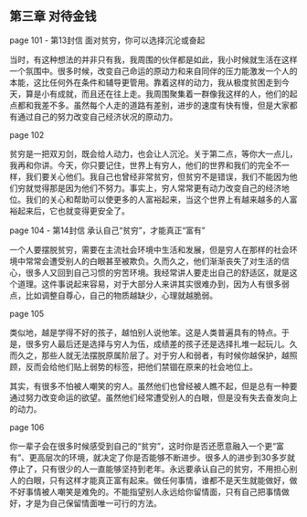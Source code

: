 ## 第三章 对待金钱

page 101 - 第13封信 面对贫穷，你可以选择沉沦或奋起

当时，有这种想法的并非只有我，我周围的伙伴都是如此，我小时候就生活在这样一个氛围中。很多时候，改变自己命运的原动力和来自同伴的压力能激发一个人的本能，这比任何外在条件和辅导更管用。靠着这样的动力，我从极度贫困走到今天，算是小有成就，而且还在往上走。我周围聚集着一群像我这样的人，他们的起点都和我差不多。虽然每个人走的道路有差别，进步的速度有快有慢，但是大家都有通过自己的努力改变自己经济状况的原动力。

page 102

贫穷是一把双刃剑，既会给人动力，也会让人沉沦。关于第二点，等你大一点儿，我再和你讲。今天，你只要记住，世界上有穷人，他们的世界和我们的完全不一样，我们要关心他们。我自己也曾经非常贫穷，但贫穷不是错误，我们不能因为他们穷就觉得那是因为他们不努力。事实上，穷人常常更有动力改变自己的经济地位。我们的关心和帮助可以使更多的人富裕起来，当这个世界上有越来越多的人富裕起来后，它也就变得更安全了。

page 104 - 第14封信 承认自己“贫穷”，才能真正“富有”

一个人要摆脱贫穷，需要在主流社会环境中生活和发展，但是穷人在那样的社会环境中常常会遭受别人的白眼甚至被欺负。久而久之，他们渐渐丧失了对生活的信心，很多人又回到自己习惯的穷苦环境。我经常讲人要走出自己的舒适区，就是这个道理。这件事说起来容易，对于大部分人来讲其实很难办到，因为人有很多弱点，比如调整自尊心，自己的物质越缺少，心理就越脆弱。

page 105

类似地，越是学得不好的孩子，越怕别人说他笨。这是人类普遍具有的特点。于是，很多穷人最后还是选择与穷人为伍，成绩差的孩子还是选择扎堆一起玩儿。久而久之，那些人就无法摆脱原属阶层了。对于穷人和弱者，有时候你越保护，越照顾，反而会给他们贴上弱势的标签，把他们禁锢在原来的社会地位上。

其实，有很多不怕被人嘲笑的穷人。虽然他们也曾经被人瞧不起，但是总有一种要通过努力改变命运的欲望。虽然他们经常遭受别人的白眼，但是没有失去奋发向上的动力。

page 106

你一辈子会在很多时候感受到自己的“贫穷”，这时你是否还愿意融入一个更“富有”、更高层次的环境，就决定了你是否能够不断进步。很多人的进步到30多岁就停止了，只有很少的人一直能够坚持到老年。永远要承认自己的贫穷，不用担心别人的白眼，只有这样才能真正富有起来。做任何事情，谁都不是天生就能做好，做不好事情被人嘲笑是难免的。不能指望别人永远给你留情面，只有自己把事情做好，才是为自己保留情面唯一可行的方法。
